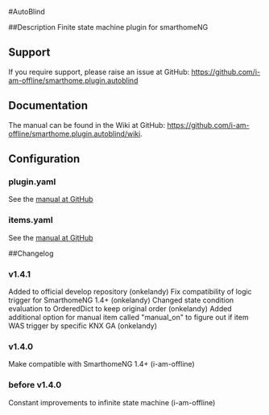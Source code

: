 #AutoBlind

##Description
Finite state machine plugin for smarthomeNG

## Support
If you require support, please raise an issue at GitHub: <https://github.com/i-am-offline/smarthome.plugin.autoblind>

## Documentation
The manual can be found in the Wiki at GitHub: <https://github.com/i-am-offline/smarthome.plugin.autoblind/wiki>.

## Configuration

### plugin.yaml
See the [manual at GitHub](https://github.com/i-am-offline/smarthome.plugin.autoblind/wiki)

### items.yaml
See the [manual at GitHub](https://github.com/i-am-offline/smarthome.plugin.autoblind/wiki)

##Changelog
### v1.4.1
Added to official develop repository (onkelandy)
Fix compatibility of logic trigger for SmarthomeNG 1.4+ (onkelandy)
Changed state condition evaluation to OrderedDict to keep original order (onkelandy)
Added additional option for manual item called "manual_on" to figure out if item WAS trigger by specific KNX GA (onkelandy)

### v1.4.0
Make compatible with SmarthomeNG 1.4+ (i-am-offline)

### before v1.4.0
Constant improvements to infinite state machine (i-am-offline)

